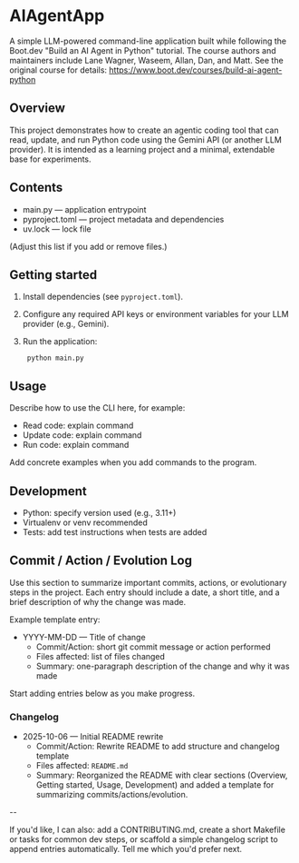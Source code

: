 # AIAgentApp

A simple LLM-powered command-line application built while following the Boot.dev "Build an AI Agent in Python" tutorial. The course authors and maintainers include Lane Wagner, Waseem, Allan, Dan, and Matt. See the original course for details: https://www.boot.dev/courses/build-ai-agent-python

## Overview

This project demonstrates how to create an agentic coding tool that can read, update, and run Python code using the Gemini API (or another LLM provider). It is intended as a learning project and a minimal, extendable base for experiments.

## Contents

- main.py — application entrypoint
- pyproject.toml — project metadata and dependencies
- uv.lock — lock file

(Adjust this list if you add or remove files.)

## Getting started

1. Install dependencies (see `pyproject.toml`).
2. Configure any required API keys or environment variables for your LLM provider (e.g., Gemini).
3. Run the application:

		python main.py

## Usage

Describe how to use the CLI here, for example:

- Read code: explain command
- Update code: explain command
- Run code: explain command

Add concrete examples when you add commands to the program.

## Development

- Python: specify version used (e.g., 3.11+)
- Virtualenv or venv recommended
- Tests: add test instructions when tests are added

## Commit / Action / Evolution Log

Use this section to summarize important commits, actions, or evolutionary steps in the project. Each entry should include a date, a short title, and a brief description of why the change was made.

Example template entry:

- YYYY-MM-DD — Title of change
	- Commit/Action: short git commit message or action performed
	- Files affected: list of files changed
	- Summary: one-paragraph description of the change and why it was made

Start adding entries below as you make progress.

### Changelog

- 2025-10-06 — Initial README rewrite
	- Commit/Action: Rewrite README to add structure and changelog template
	- Files affected: `README.md`
	- Summary: Reorganized the README with clear sections (Overview, Getting started, Usage, Development) and added a template for summarizing commits/actions/evolution.

--

If you'd like, I can also: add a CONTRIBUTING.md, create a short Makefile or tasks for common dev steps, or scaffold a simple changelog script to append entries automatically. Tell me which you'd prefer next.
